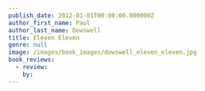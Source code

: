 ```yaml
---
publish_date: 2012-01-01T00:00:00.000000Z
author_first_name: Paul
author_last_name: Dowswell
title: Eleven Eleven
genre: null
image: /images/book_images/dowswell_eleven_eleven.jpg
book_reviews:
  - review: 
    by: 
---
```

